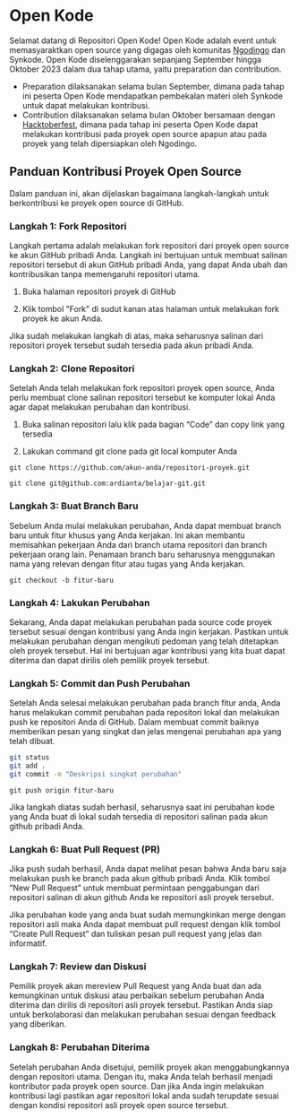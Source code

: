 # Open Kode

Selamat datang di Repositori Open Kode! Open Kode adalah event untuk memasyaraktkan open source yang digagas oleh komunitas [Ngodingo](https://github.com/ngodingo) dan Synkode. Open Kode diselenggarakan sepanjang September hingga Oktober 2023 dalam dua tahap utama, yaitu preparation dan contribution. 

- Preparation dilaksanakan selama bulan September, dimana pada tahap ini peserta Open Kode mendapatkan pembekalan materi oleh Synkode untuk dapat melakukan kontribusi.
- Contribution dilaksanakan selama bulan Oktober bersamaan dengan [Hacktoberfest]( https://www.petanikode.com/hacktoberfest/), dimana pada tahap ini peserta Open Kode dapat melakukan kontribusi pada proyek open source apapun atau pada proyek yang telah dipersiapkan oleh Ngodingo.

## Panduan Kontribusi Proyek Open Source

Dalam panduan ini, akan dijelaskan bagaimana langkah-langkah untuk berkontribusi ke proyek open source di GitHub.

### Langkah 1: Fork Repositori

Langkah pertama adalah melakukan fork repositori dari proyek open source ke akun GitHub pribadi Anda. Langkah ini bertujuan untuk membuat salinan repositori tersebut di akun GitHub pribadi Anda, yang dapat Anda ubah dan kontribusikan tanpa memengaruhi repositori utama.

1. Buka halaman repositori proyek di GitHub

2. Klik tombol "Fork" di sudut kanan atas halaman untuk melakukan fork proyek ke akun Anda.

Jika sudah melakukan langkah di atas, maka seharusnya salinan dari repositori proyek tersebut sudah tersedia pada akun pribadi Anda.

### Langkah 2: Clone Repositori

Setelah Anda telah melakukan fork repositori proyek open source, Anda perlu membuat clone salinan repositori tersebut ke komputer lokal Anda agar dapat melakukan perubahan dan kontribusi.

1.  Buka salinan repositori lalu klik pada bagian “Code” dan copy link yang tersedia

2.  Lakukan command git clone pada git local komputer Anda

```
git clone https://github.com/akun-anda/repositori-proyek.git
```
```
git clone git@github.com:ardianta/belajar-git.git
```

### Langkah 3: Buat Branch Baru

Sebelum Anda mulai melakukan perubahan, Anda dapat membuat branch baru untuk fitur khusus yang Anda kerjakan. Ini akan membantu memisahkan pekerjaan Anda dari branch utama repositori dan branch pekerjaan orang lain. Penamaan branch baru seharusnya menggunakan nama yang relevan dengan fitur atau tugas yang Anda kerjakan.

```
git checkout -b fitur-baru
```

### Langkah 4: Lakukan Perubahan

Sekarang, Anda dapat melakukan perubahan pada source code proyek tersebut sesuai dengan kontribusi yang Anda ingin kerjakan. Pastikan untuk melakukan perubahan dengan mengikuti pedoman yang telah ditetapkan oleh proyek tersebut. Hal ini bertujuan agar kontribusi yang kita buat dapat diterima dan dapat dirilis oleh pemilik proyek tersebut.

### Langkah 5: Commit dan Push Perubahan

Setelah Anda selesai melakukan perubahan pada branch fitur anda, Anda harus melakukan commit perubahan pada repositori lokal dan melakukan push ke repositori Anda di GitHub. Dalam membuat commit baiknya memberikan pesan yang singkat dan jelas mengenai perubahan apa yang telah dibuat. 

```bash
git status
git add .
git commit -m "Deskripsi singkat perubahan"
```
```
git push origin fitur-baru
```

Jika langkah diatas sudah berhasil, seharusnya saat ini perubahan kode yang Anda buat di lokal sudah tersedia di repositori salinan pada akun github pribadi Anda.

### Langkah 6: Buat Pull Request (PR)

Jika push sudah berhasil, Anda dapat melihat pesan bahwa Anda baru saja melakukan push ke branch pada akun github pribadi Anda. Klik tombol “New Pull Request” untuk membuat permintaan penggabungan dari repositori salinan di akun github Anda ke repositori asli proyek tersebut. 

Jika perubahan kode yang anda buat sudah memungkinkan merge dengan repositori asli maka Anda dapat membuat pull request dengan klik tombol “Create Pull Request” dan tuliskan pesan pull request yang jelas dan informatif.

### Langkah 7: Review dan Diskusi

Pemilik proyek akan mereview Pull Request yang Anda buat dan ada kemungkinan untuk diskusi atau perbaikan sebelum perubahan Anda diterima dan dirilis di repositori asli proyek tersebut. Pastikan Anda siap untuk berkolaborasi dan melakukan perubahan sesuai dengan feedback yang diberikan.

### Langkah 8: Perubahan Diterima

Setelah perubahan Anda disetujui, pemilik proyek akan menggabungkannya dengan repositori utama. Dengan itu, maka Anda telah berhasil menjadi kontributor pada proyek open source. Dan jika Anda ingin melakukan kontribusi lagi pastikan agar repositori lokal anda sudah terupdate sesuai dengan kondisi repositori asli proyek open source tersebut.

